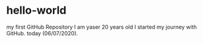 # hello-world
my first GitHub Repository
I am yaser 20 years old I started my journey with GitHub. today (06/07/2020).
